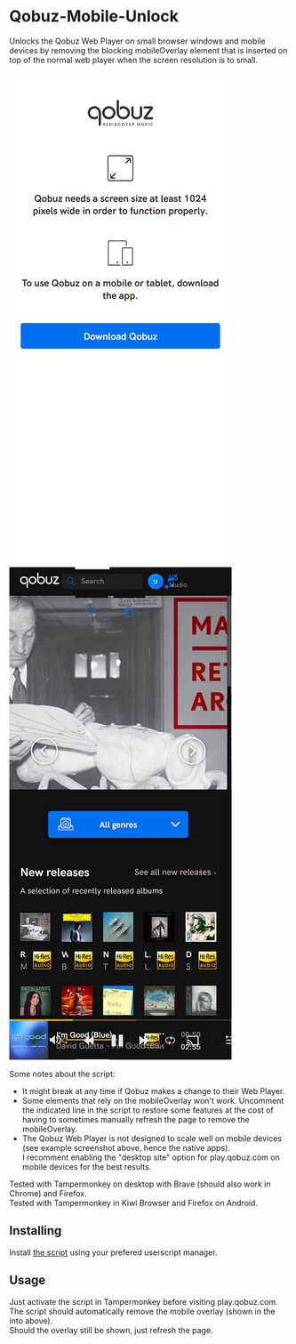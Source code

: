# Qobuz-Mobile-Unlock

Unlocks the Qobuz Web Player on small browser windows and mobile devices by removing the blocking mobileOverlay element that is inserted on top of the normal web player when the screen resolution is to small.

![Qobuz with mobileOverlay](./assets/Qobuz_mobileOverlay_present.png) ![Qobuz mobileOverlay removed](./assets/Qobuz_mobileOverlay_removed.png)

Some notes about the script:

* It might break at any time if Qobuz makes a change to their Web Player.
* Some elements that rely on the mobileOverlay won't work. Uncomment the indicated line in the script to restore some features at the cost of having to sometimes manually refresh the page to remove the mobileOverlay.
* The Qobuz Web Player is not designed to scale well on mobile devices (see example screenshot above, hence the native apps).  
I recomment enabling the "desktop site" option for play.qobuz.com on mobile devices for the best results.

Tested with Tampermonkey on desktop with Brave (should also work in Chrome) and Firefox.  
Tested with Tampermonkey in Kiwi Browser and Firefox on Android.

## Installing

Install [the script](https://github.com/DJDoubleD/Qobuz-Mobile-Unlock/raw/master/qobuz-mobile-unlock.user.js) using your prefered userscript manager.

## Usage

Just activate the script in Tampermonkey before visiting play.qobuz.com. The script should automatically remove the mobile overlay (shown in the into above).  
Should the overlay still be shown, just refresh the page.
